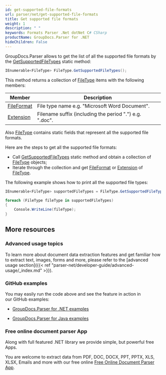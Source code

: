 ```yaml
---
id: get-supported-file-formats
url: parser/net/get-supported-file-formats
title: Get supported file formats
weight: 1
description: " "
keywords: Formats Parser .Net dotNet C# CSharp
productName: GroupDocs.Parser for .NET
hideChildren: False
---
```

GroupDocs.Parser allows to get the list of all the supported file formats by the [GetSupportedFileTypes](https://apireference.groupdocs.com/net/parser/groupdocs.parser.options/filetype/methods/getsupportedfiletypes) static method:

```csharp
IEnumerable<FileType> FileType.GetSupportedFileTypes();

```

This method returns a collection of [FileType](https://apireference.groupdocs.com/net/parser/groupdocs.parser.options/filetype) items with the following members:

| Member | Description |
| --- | --- |
| [FileFormat](https://apireference.groupdocs.com/net/parser/groupdocs.parser.options/filetype/properties/fileformat) | File type name e.g. "Microsoft Word Document". |
| [Extension](https://apireference.groupdocs.com/net/parser/groupdocs.parser.options/filetype/properties/extension) | Filename suffix (including the period ".") e.g. ".doc". |

Also [FileType](https://apireference.groupdocs.com/net/parser/groupdocs.parser.options/filetype) contains static fields that represent all the supported file formats.

Here are the steps to get all the supported file formats:

*   Call [GetSupportedFileTypes](https://apireference.groupdocs.com/net/parser/groupdocs.parser.options/filetype/methods/getsupportedfiletypes) static method and obtain a collection of [FileType](https://apireference.groupdocs.com/net/parser/groupdocs.parser.options/filetype) objects;
*   Iterate through the collection and get [FileFormat](https://apireference.groupdocs.com/net/parser/groupdocs.parser.options/filetype/properties/fileformat) or [Extension](https://apireference.groupdocs.com/net/parser/groupdocs.parser.options/filetype/properties/extension) of [FileType](https://apireference.groupdocs.com/net/parser/groupdocs.parser.options/filetype).

The following example shows how to print all the supported file types:

```csharp
IEnumerable<FileType> supportedFileTypes = FileType.GetSupportedFileTypes();

foreach (FileType fileType in supportedFileTypes)
{
    Console.WriteLine(fileType);
}

```

## More resources

### Advanced usage topics

To learn more about document data extraction features and get familiar how to extract text, images, forms and more, please refer to the [advanced usage section]({{< ref "parser-net/developer-guide/advanced-usage/_index.md" >}}).

### GitHub examples

You may easily run the code above and see the feature in action in our GitHub examples:

*   [GroupDocs.Parser for .NET examples](https://github.com/groupdocs-parser/GroupDocs.Parser-for-.NET)
    
*   [GroupDocs.Parser for Java examples](https://github.com/groupdocs-parser/GroupDocs.Parser-for-Java)
    

### Free online document parser App

Along with full featured .NET library we provide simple, but powerful free Apps.

You are welcome to extract data from PDF, DOC, DOCX, PPT, PPTX, XLS, XLSX, Emails and more with our free online [Free Online Document Parser App](https://products.groupdocs.app/parser).

